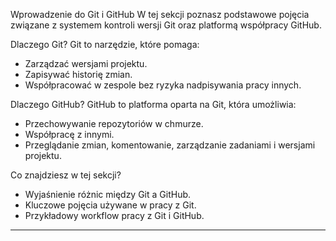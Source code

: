 Wprowadzenie do Git i GitHub
W tej sekcji poznasz podstawowe pojęcia związane z systemem kontroli wersji Git oraz platformą współpracy GitHub.

Dlaczego Git?
Git to narzędzie, które pomaga:

- Zarządzać wersjami projektu.
- Zapisywać historię zmian.
- Współpracować w zespole bez ryzyka nadpisywania pracy innych.

Dlaczego GitHub?
GitHub to platforma oparta na Git, która umożliwia:

- Przechowywanie repozytoriów w chmurze.
- Współpracę z innymi.
- Przeglądanie zmian, komentowanie, zarządzanie zadaniami i wersjami projektu.

Co znajdziesz w tej sekcji?
- Wyjaśnienie różnic między Git a GitHub.
- Kluczowe pojęcia używane w pracy z Git.
- Przykładowy workflow pracy z Git i GitHub.

---